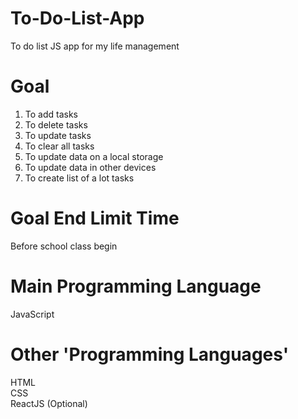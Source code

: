 # To-Do-List-App
To do list JS app for my life management 

# Goal
1. To add tasks
2. To delete tasks
3. To update tasks
4. To clear all tasks
5. To update data on a local storage
6. To update data in other devices
7. To create list of a lot tasks

# Goal End Limit Time 
Before school class begin

# Main Programming Language
JavaScript

# Other 'Programming Languages'
HTML <br>
CSS <br>
ReactJS (Optional)